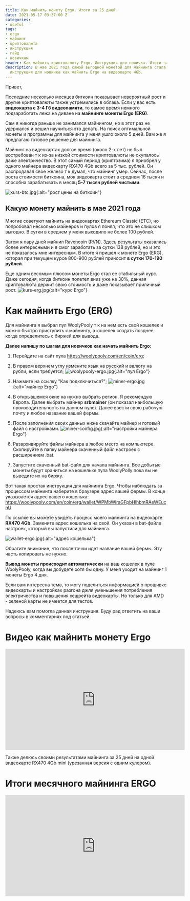 ```yaml
---
title: Как майнить монету Ergo. Итоги за 25 дней
date: 2021-05-17 03:37:00 Z
categories:
- useful
tags:
- ergo
- майнинг
- криптовалюта
- инструкция
- гайд
- новичкам
header: Как майнить криптовалюту Ergo. Инструкция для новичка. Итоги за 25 дней
description: В мае 2021 года самой выгодной монетой для майнинга стала Ergo. Подробная
  инструкция для новичка как майнить Ergo на видеокарте 4Gb.
---
```


Привет,

Последние несколько месяцев биткоин показывает невероятный рост и другие криптовалюты также устремились в облака. Если у вас есть **видеокарта с 3-4 Гб видеопамяти**, то самое время немного подзаработать лежа на диване на **майнинге монеты Ergo (ERG)**.

Сам я никогда раньше не занимался майнингом, но в этот раз не удержался и решил научиться это делать. На поиск оптимальной монеты и программы для майнинга у меня ушло около 5 дней. Вам же я предлагаю готовое решение для майнинга.
<script async src="https://pagead2.googlesyndication.com/pagead/js/adsbygoogle.js"></script>
<!-- html blog article adaptive -->
<ins class="adsbygoogle"
     style="display:block"
     data-ad-client="ca-pub-7700451254687983"
     data-ad-slot="1629640353"
     data-ad-format="auto"
     data-full-width-responsive="true"></ins>
<script>
     (adsbygoogle = window.adsbygoogle || []).push({});
</script>
Майнинг на видеокартах долгое время (около 2-х лет) не был востребован т к из-за низкой стоимости криптовалюты не окупалось даже электричество. В этот самый период (криптозима) я приобрел у одного майнера видеокарту RX470 4Gb всего за 5 тыс. рублей. Он распродавал свое железо т к думал, что майнинг умер. Сейчас, после роста стоимости биткоина, моя  видеокарта стоит в среднем 16 тысяч и способна зарабатывать в месяц **5-7 тысяч рублей чистыми**.

![kurs-btc.jpg](/uploads/kurs-btc.jpg){:alt="рост цены на биткоин"}

## Какую монету майнить в мае 2021 года

Многие советуют майнить на видеокартах Ethereum Classic (ETC), но попробовал несколько майнеров и пулов я понял, что это не слишком выгодно. В сутки в среднем у меня выходило не более 100 рублей.

Затем я пару дней майнил Ravencoin (RVN). Здесь результаты оказались более интересными и я смог заработать за сутки 138 рублей, но и это не показалось мне интересным. В итоге я пришел к монете Ergo (ERG), которая при текущем курсе 800-900 рублей приносит **в сутки 170-190 рублей**.

Еще одним весомым плюсом монеты Ergo стал ее стабильный курс. Даже сегодня, когда биткоин полетел вниз уже на 30%, данная криптовалюта держит свою стоимость и даже показывает приличный рост.
![kurs-erg.jpg](/uploads/kurs-erg.jpg){:alt="курс Ergo"}

# Как майнить Ergo (ERG)

Для майнинга я выбрал пул WoolyPooly т к на нем есть свой кошелек и можно быстро приступить к майнингу, а кошелек создать позднее когда определитесь с биржей для вывода.
<script async src="https://pagead2.googlesyndication.com/pagead/js/adsbygoogle.js"></script>
<!-- html blog article adaptive -->
<ins class="adsbygoogle"
     style="display:block"
     data-ad-client="ca-pub-7700451254687983"
     data-ad-slot="1629640353"
     data-ad-format="auto"
     data-full-width-responsive="true"></ins>
<script>
     (adsbygoogle = window.adsbygoogle || []).push({});
</script>
**Далее напишу по шагам для новичков как начать майнить Ergo:**

1. Перейдите на сайт пула https://woolypooly.com/en/coin/erg;

2. В правом верхнем углу измените язык на русский и валюту на рубли, если требуется;
![woolypooly-ergo.jpg](/uploads/woolypooly-ergo.jpg){:alt="пул Ergo"}

3. Нажмите на ссылку "Как подключиться?";
![miner-ergo.jpg](/uploads/miner-ergo.jpg){:alt="майнер Ergo"}

4. В открывшемся окне на нужно выбрать регион. Я рекомендую Европа. Далее выбрать майнер **srbmainer** (он показал наибольшую производительность на данном пуле). Далее ввести свою рабочую почту и любое название вашей фермы.

5. После заполнения своих данных ниже скачайте майнер и готовый файл с настройками.
![miner-config.jpg](/uploads/miner-config.jpg){:alt="настройки майнера Ergo"}

6. Разархивируйте файлы майнера в любое место на компьютере. Скопируйте в папку майнера скаченный файл настроек с расширением .bat. 

7. Запустите скаченный bat-файл для начала майнинга. Все добытые монеты будут храниться на кошельке пула WoolyPolly пока вы не выведите их на биржу.

Вот такая простая инструкция для майнинга Ergo. Чтобы наблюдать за процессом майнинга наберите в браузере адрес вашей фермы. В конце указывается адрес вашего кошелька: https://woolypooly.com/en/coin/erg/wallet/WPMbWlraGFpbHlhbmRAeWEucnU

По ссылке вы можете увидеть процесс моего майнинга на видеокарте **RX470 4Gb**. Замените адрес кошелька на свой. Он указан в bat-файле настроек, который вы запустили для майнинга.

![wallet-ergo.jpg](/uploads/wallet-ergo.jpg){:alt="адрес кошелька"}

Обратите внимание, что после точки идет название вашей фермы. Эту часть копировать не нужно.

**Вывод монеты происходит автоматически** на ваш кошелек в пуле WoolyPooly, когда вы добудете хотя бы одну. У меня уходит на майнинг 1 монеты Ergo 4 дня.
<script async src="https://pagead2.googlesyndication.com/pagead/js/adsbygoogle.js"></script>
<!-- html blog article adaptive -->
<ins class="adsbygoogle"
     style="display:block"
     data-ad-client="ca-pub-7700451254687983"
     data-ad-slot="1629640353"
     data-ad-format="auto"
     data-full-width-responsive="true"></ins>
<script>
     (adsbygoogle = window.adsbygoogle || []).push({});
</script>
Если вам интересна тема, то могу поделиться информацией о прошивке видеокарты и настройках разгона джля уменьшения потребления электричества и повышения хешрейта видеокарты. Но только для AMD - зеленой карты не имеется для тестов.

Надеюсь вам помогла данная инструкция. Буду рад ответить на ваши вопросы в комментариях под статьей.

# Видео как майнить монету Ergo
<iframe width="560" height="315" src="https://www.youtube.com/embed/ZFTnKplMczU" title="YouTube video player" frameborder="0" allow="accelerometer; autoplay; clipboard-write; encrypted-media; gyroscope; picture-in-picture" allowfullscreen></iframe>

Также делюсь своими результатами майнинга за 25 дней на одной видеокарте RX470 4Gb mini (урезанная версия с одним кулером).

# Итоги месячного майнинга ERGO
<iframe width="560" height="315" src="https://www.youtube.com/embed/199fKi40O80" title="YouTube video player" frameborder="0" allow="accelerometer; autoplay; clipboard-write; encrypted-media; gyroscope; picture-in-picture" allowfullscreen></iframe>